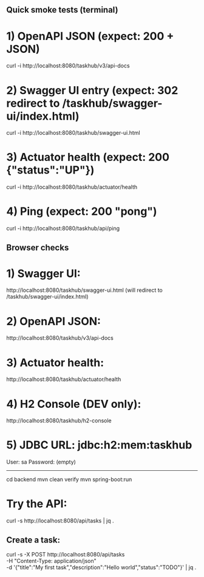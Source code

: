 Quick smoke tests (terminal)
----------------------------

# 1) OpenAPI JSON (expect: 200 + JSON)
curl -i http://localhost:8080/taskhub/v3/api-docs

# 2) Swagger UI entry (expect: 302 redirect to /taskhub/swagger-ui/index.html)
curl -i http://localhost:8080/taskhub/swagger-ui.html

# 3) Actuator health (expect: 200 {"status":"UP"})
curl -i http://localhost:8080/taskhub/actuator/health

# 4) Ping (expect: 200 "pong")
curl -i http://localhost:8080/taskhub/api/ping


Browser checks
--------------
# 1) Swagger UI:
http://localhost:8080/taskhub/swagger-ui.html
(will redirect to /taskhub/swagger-ui/index.html)

# 2) OpenAPI JSON:
http://localhost:8080/taskhub/v3/api-docs

# 3) Actuator health:
http://localhost:8080/taskhub/actuator/health

# 4) H2 Console (DEV only):
http://localhost:8080/taskhub/h2-console

# 5) JDBC URL: jdbc:h2:mem:taskhub
User: sa
Password: (empty)
	

---------
cd backend
mvn clean verify
mvn spring-boot:run

# Try the API:
curl -s http://localhost:8080/api/tasks | jq .

Create a task:
--------------
curl -s -X POST http://localhost:8080/api/tasks \
  -H "Content-Type: application/json" \
  -d '{"title":"My first task","description":"Hello world","status":"TODO"}' | jq .
